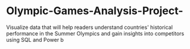 # Olympic-Games-Analysis-Project-
Visualize data that will help readers understand countries' historical performance in the Summer Olympics and gain insights into competitors using SQL and Power b
